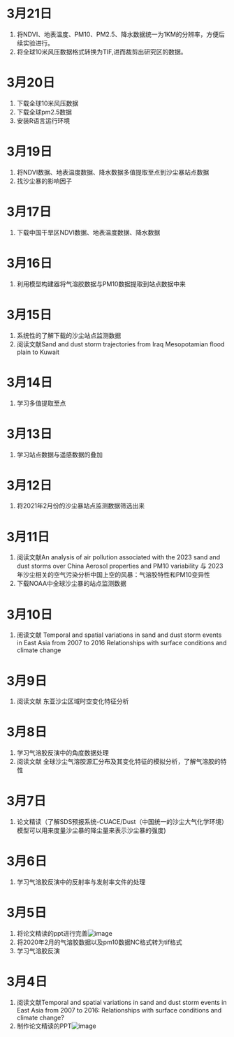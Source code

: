 # 3月21日
1. 将NDVI、地表温度、PM10、PM2.5、降水数据统一为1KM的分辨率，方便后续实验进行。
2. 将全球10米风压数据格式转换为TIF,进而裁剪出研究区的数据。
   
# 3月20日
1. 下载全球10米风压数据
2. 下载全球pm2.5数据
3. 安装R语言运行环境
# 3月19日
1. 将NDVI数据、地表温度数据、降水数据多值提取至点到沙尘暴站点数据
2. 找沙尘暴的影响因子
   
# 3月17日
1. 下载中国干旱区NDVI数据、地表温度数据、降水数据
   
# 3月16日
1. 利用模型构建器将气溶胶数据与PM10数据提取到站点数据中来
   
# 3月15日
1. 系统性的了解下载的沙尘站点监测数据
2. 阅读文献Sand and dust storm trajectories from Iraq Mesopotamian flood plain to Kuwait
   
# 3月14日
1. 学习多值提取至点
   
# 3月13日
1. 学习站点数据与遥感数据的叠加
   
# 3月12日
1. 将2021年2月份的沙尘暴站点监测数据筛选出来
   
# 3月11日
1. 阅读文献An analysis of air pollution associated with the 2023 sand and dust storms over China Aerosol properties and PM10 variability 与 2023 年沙尘相关的空气污染分析中国上空的风暴：气溶胶特性和PM10变异性 
2. 下载NOAA中全球沙尘暴的站点监测数据 

# 3月10日
1. 阅读文献 Temporal and spatial variations in sand and dust storm events in East  Asia from 2007 to 2016 Relationships with surface conditions and climate change

# 3月9日
1.  阅读文献 东亚沙尘区域时空变化特征分析

# 3月8日
1. 学习气溶胶反演中的角度数据处理
2. 阅读文献 全球沙尘气溶胶源汇分布及其变化特征的模拟分析，了解气溶胶的特性

# 3月7日
1. 论文精读（了解SDS预报系统-CUACE/Dust（中国统一的沙尘大气化学环境）模型可以用来度量沙尘暴的降尘量来表示沙尘暴的强度)
   
# 3月6日
1. 学习气溶胶反演中的反射率与发射率文件的处理
   
# 3月5日
1. 将论文精读的ppt进行完善![image](https://github.com/CityGIS-lzjtu/PLAN/assets/160741621/5e9ab79f-d635-4add-b450-7fac81343ecc)<br>
2. 将2020年2月的气溶胶数据以及pm10数据NC格式转为tif格式<br>
3. 学习气溶胶反演

# 3月4日
1. 阅读文献Temporal and spatial variations in sand and dust storm events in East Asia from 2007 to 2016: Relationships with surface conditions and climate change?<br>
2. 制作论文精读的PPT![image](https://github.com/CityGIS-lzjtu/PLAN/assets/160741621/e9c839aa-c2fd-4ec3-b638-986fa63a8515)
   






